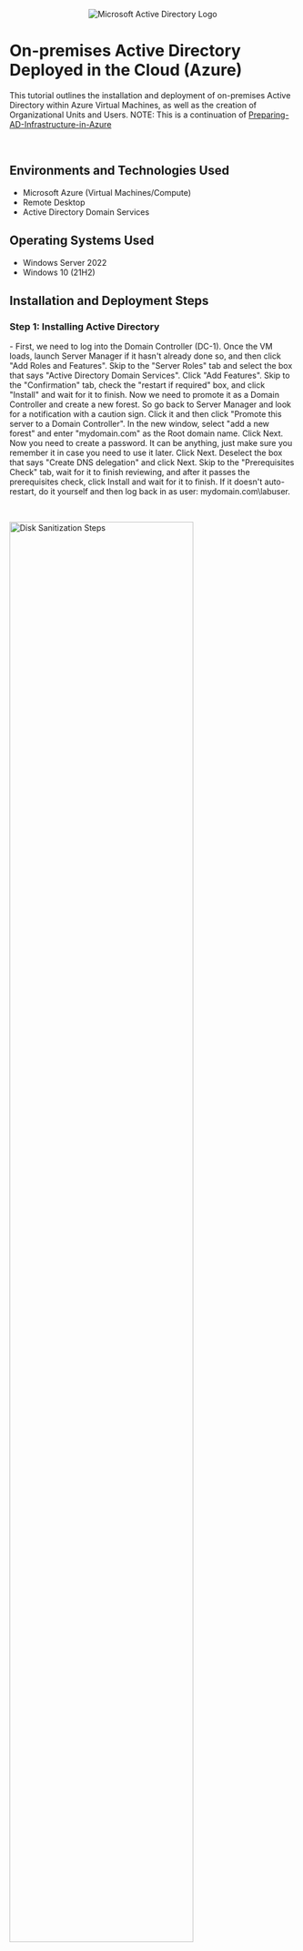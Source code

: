 <p align="center">
<img src="https://i.imgur.com/pU5A58S.png" alt="Microsoft Active Directory Logo"/>
</p>

<h1>On-premises Active Directory Deployed in the Cloud (Azure)</h1>

This tutorial outlines the installation and deployment of on-premises Active Directory within Azure Virtual Machines, as well as the creation of Organizational Units and Users. NOTE: This is a continuation of [Preparing-AD-Infrastructure-in-Azure](https://github.com/bigbearbunkie/Preparing-AD-Infrastructure-in-Azure)

<br />


<h2>Environments and Technologies Used</h2>

- Microsoft Azure (Virtual Machines/Compute)
- Remote Desktop
- Active Directory Domain Services

<h2>Operating Systems Used </h2>

- Windows Server 2022
- Windows 10 (21H2)

<h2> Installation and Deployment Steps</h2>

<h3> Step 1: Installing Active Directory</h3>

<p> - First, we need to log into the Domain Controller (DC-1). Once the VM loads, launch Server Manager if it hasn't already done so, and then click "Add Roles and Features". Skip to the "Server Roles" tab and select the box that says "Active Directory Domain Services". Click "Add Features". Skip to the "Confirmation" tab, check the "restart if required" box, and click "Install" and wait for it to finish. Now we need to promote it as a Domain Controller and create a new forest. So go back to Server Manager and look for a notification with a caution sign. Click it and then click "Promote this server to a Domain Controller". In the new window, select "add a new forest" and enter "mydomain.com" as the Root domain name. Click Next. Now you need to create a password. It can be anything, just make sure you remember it in case you need to use it later. Click Next. Deselect the box that says "Create DNS delegation" and click Next. Skip to the "Prerequisites Check" tab, wait for it to finish reviewing, and after it passes the prerequisites check, click Install and wait for it to finish. If it doesn't auto-restart, do it yourself and then log back in as user: mydomain.com\labuser.</p>

<br />

<p>
<img src="https://github.com/bigbearbunkie/Deploying-Active-Directory/blob/main/Deploy%20AD%20Step%201.PNG?raw=true" height="80%" width="80%" alt="Disk Sanitization Steps"/>
</p>
<br />

<p>
<img src="https://github.com/bigbearbunkie/Deploying-Active-Directory/blob/main/Deploy%20AD%20Step%201b.PNG?raw=true" height="80%" width="80%" alt="Disk Sanitization Steps"/>
</p>
<br />

<p>
<img src="https://github.com/bigbearbunkie/Deploying-Active-Directory/blob/main/Deploy%20AD%20Step%201c.PNG?raw=true" height="80%" width="80%" alt="Disk Sanitization Steps"/>
</p>
<br />

<p>
<img src="https://github.com/bigbearbunkie/Deploying-Active-Directory/blob/main/Deploy%20AD%20Step%201d.PNG?raw=true" height="80%" width="80%" alt="Disk Sanitization Steps"/>
</p>
<br />

<p>
<img src="https://github.com/bigbearbunkie/Deploying-Active-Directory/blob/main/Deploy%20AD%20Step%201e.PNG?raw=true" height="80%" width="80%" alt="Disk Sanitization Steps"/>
</p>
<br />

<p>
<img src="https://github.com/bigbearbunkie/Deploying-Active-Directory/blob/main/Deploy%20AD%20Step%201f.PNG?raw=true" height="80%" width="80%" alt="Disk Sanitization Steps"/>
</p>
<br />

<p>
<img src="https://github.com/bigbearbunkie/Deploying-Active-Directory/blob/main/Deploy%20AD%20Step%201g.PNG?raw=true" height="80%" width="80%" alt="Disk Sanitization Steps"/>
</p>
<br />

<p>
<img src="https://github.com/bigbearbunkie/Deploying-Active-Directory/blob/main/Deploy%20AD%20Step%201h.PNG?raw=true" height="80%" width="80%" alt="Disk Sanitization Steps"/>
</p>
<br />

<p>
<img src="https://github.com/bigbearbunkie/Deploying-Active-Directory/blob/main/Deploy%20AD%20Step%201i.PNG?raw=true" height="80%" width="80%" alt="Disk Sanitization Steps"/>
</p>
<br />

<h3>Step 2: Create a Domain Admin user within the domain</h3>


- Step 3
- Step 4

<h2>Deployment and Configuration Steps</h2>

<p>
<img src="https://i.imgur.com/DJmEXEB.png" height="80%" width="80%" alt="Disk Sanitization Steps"/>
</p>
<br />

<p>
Lorem ipsum dolor sit amet, consectetur adipiscing elit, sed do eiusmod tempor incididunt ut labore et dolore magna aliqua. Ut enim ad minim veniam, quis nostrud exercitation ullamco laboris nisi ut aliquip ex ea commodo consequat. Duis aute irure dolor in reprehenderit in voluptate velit esse cillum dolore eu fugiat nulla pariatur.
</p>
<br />

<p>
<img src="https://i.imgur.com/DJmEXEB.png" height="80%" width="80%" alt="Disk Sanitization Steps"/>
</p>
<p>
Lorem ipsum dolor sit amet, consectetur adipiscing elit, sed do eiusmod tempor incididunt ut labore et dolore magna aliqua. Ut enim ad minim veniam, quis nostrud exercitation ullamco laboris nisi ut aliquip ex ea commodo consequat. Duis aute irure dolor in reprehenderit in voluptate velit esse cillum dolore eu fugiat nulla pariatur.
</p>
<br />

<p>
<img src="https://i.imgur.com/DJmEXEB.png" height="80%" width="80%" alt="Disk Sanitization Steps"/>
</p>
<p>
Lorem ipsum dolor sit amet, consectetur adipiscing elit, sed do eiusmod tempor incididunt ut labore et dolore magna aliqua. Ut enim ad minim veniam, quis nostrud exercitation ullamco laboris nisi ut aliquip ex ea commodo consequat. Duis aute irure dolor in reprehenderit in voluptate velit esse cillum dolore eu fugiat nulla pariatur.
</p>
<br />
